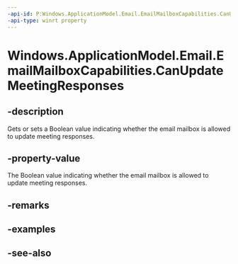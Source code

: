 ```yaml
---
-api-id: P:Windows.ApplicationModel.Email.EmailMailboxCapabilities.CanUpdateMeetingResponses
-api-type: winrt property
---
```


<!-- Property syntax
public bool CanUpdateMeetingResponses { get;  set; }
-->

# Windows.ApplicationModel.Email.EmailMailboxCapabilities.CanUpdateMeetingResponses

## -description
Gets or sets a Boolean value indicating whether the email mailbox is allowed to update meeting responses.

## -property-value
The Boolean value indicating whether the email mailbox is allowed to update meeting responses.

## -remarks

## -examples

## -see-also
